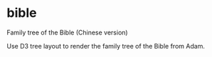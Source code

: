 # bible
Family tree of the Bible (Chinese version)

Use D3 tree layout to render the family tree of the Bible from Adam.

